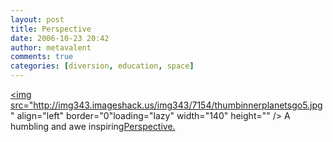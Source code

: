 ```yaml
---
layout: post
title: Perspective
date: 2006-10-23 20:42
author: metavalent
comments: true
categories: [diversion, education, space]
---
```

<a rel="nofollow" href="http://www.blog.thesietch.org/2006/08/21/all-in-perspective/"><img src="http://img343.imageshack.us/img343/7154/thumbinnerplanetsgo5.jpg" align="left" border="0"loading="lazy" width="140" height="" /></a>
A humbling and awe inspiring<a href="http://www.blog.thesietch.org/2006/08/21/all-in-perspective/">Perspective.</a>
